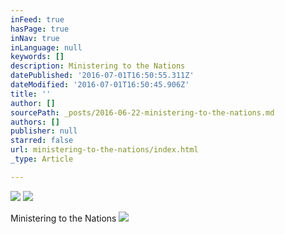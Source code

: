 ```yaml
---
inFeed: true
hasPage: true
inNav: true
inLanguage: null
keywords: []
description: Ministering to the Nations
datePublished: '2016-07-01T16:50:55.311Z'
dateModified: '2016-07-01T16:50:45.906Z'
title: ''
author: []
sourcePath: _posts/2016-06-22-ministering-to-the-nations.md
authors: []
publisher: null
starred: false
url: ministering-to-the-nations/index.html
_type: Article

---
```

![](https://the-grid-user-content.s3-us-west-2.amazonaws.com/36c21558-e2a4-44ed-bdb3-826d881aaca1.jpg)
![](https://the-grid-user-content.s3-us-west-2.amazonaws.com/5c2b9ae0-e3ec-4b48-8707-6ad67a1b5e96.jpg)

Ministering to the Nations
![](https://the-grid-user-content.s3-us-west-2.amazonaws.com/3a663167-4d2a-42e6-8b57-96914394d7e9.jpg)